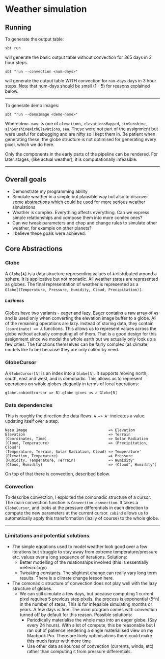 Weather simulation
==================

Running
-------

To generate the output table:

```
sbt run
```

will generate the basic output table without convection for 365 days in 3 hour steps.

```
sbt "run --convection <num-days>" 
```
will generate the output table WITH convection for `num-days` days in 3 hour steps. Note that num-days should be small 
(1 - 5) for reasons explained below.

---

To generate demo images:

```
sbt "run --demoImage <demo-name>"
```

Where `demo-name` is one of `elevations`, `elevationsMapped`, `sinSunshine`, `sinSunshineWithElevations`, `sea`.
These were not part of the assignment but were useful for debugging and are nifty so I kept them in. Be patient
when generating these, the globe structure is not optimised for generating every pixel, which we do here.

Only the components in the early parts of the pipeline can be rendered. For later stages, (like actual weather),
it is computationally infeasible.

---

Overall goals
-------------
- Demonstrate my programming ability
- Simulate weather in a simple but plausible way but also to discover some abstractions which could be used for
more serious weather simulations
- Weather is complex. Everything affects everything. Can we express simple relationships and compose them into
more comlex ones?
- Can we tweak parameters and chop and change rules to simulate other weather, for example on other planets?
- I believe these goals were achieved.


Core Abstractions
-----------------

### Globe

A `Globe[A]` is a data structure representing values of `A` distributed around a sphere. It is applicative 
but not monadic. All weather states are represented as globes. The final representation of weather is represented
as a `Globe[(Temperature, Pressure, Humidity, Cloud, Precipitation)]`.

##### Laziness

Globes have two variants - eager and lazy. Eager contains a raw array of `A`s and is used only when converting the 
elevation image buffer to a globe. All of the remaining operations are lazy. Instead of storing data, they contain
`(coordinate) => A` functions. This allows us to represent values across the globe without actually computing all of
them. That is a good design for this assignment since we model the whole earth but we actually only look up a few cities.
The functions themselves can be fairly complex (as climate models like to be) because they are only called by need.

### GlobeCursor

A `GlobeCursor[A]` is an index into a `Globe[A]`. It supports moving north, south, east and west, and is comonadic.
This allows us to represent operations on whole globes elegantly in terms of local operations:

```
globe.cobind(cursor => B).globe gives us a Globe[B]
```

### Data dependencies

This is roughly the direction the data flows. `A => A'` indicates a value updating itself over a step.

```
Nasa Image                                     => Elevation
Elevation                                      => Terrain
(Coordinates, Time)                            => Solar Radiation
(Cloud, Temperature)                           => (Precipitation, Cloud')
(Temperature, Terrain, Solar Radiation, Cloud) => Temperature'
(Elevation, Temperature)                       => Pressure
(Humidity, Temperature, Terrain)               => Humidity'
(Cloud, Humidity)                              => (Cloud', Humidity')

```

On top of that there is convection, described below.

### Convection

To describe convection, I exploited the comonadic structure of a cursor. The main convection function is 
`Convection.convection`. It takes a `GlobeCursor`, and looks at the pressure differentials in each direction
to compute the new parameters at the current cursor. `cobind` allows us to automatically apply this transformation
(lazily of course) to the whole globe.

---

### Limitations and potential solutions

- The simple equations used to model weather look good over a few iterations but struggle to stay away from
extreme temperature/pressure etc. values over a long sequence of iterations. Solutions:
    - Better modelling of the relationships involved (this is essentially meteorology)
    - Tweaking constants. The slightest change can really vary long term results. There is a climate change lesson here.
- The comonadic structure of convection does not play well with the lazy structure of globes.
    - We can still simulate a few days, but because computing 1 current pixel requires 5 previous step pixels,
    the process is exponential (5^n) in the number of steps. This is for infeasible simulating months or years.
    A few days is fine. The main program comes with convection turned off by default for this reason. Possible solutions:
        - Periodically materialise the whole map into an eager globe. (Say every 24 hours). With a lot of compute, this 
        be reasonable but I ran out of patience rendering a single materialised view on my Macbook Pro. There are likely
        optimisations there could make this much faster with more time
        - Use other data as sources of convection (currents, winds, etc) rather than computing it from pressure differentials.